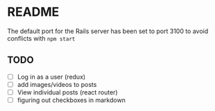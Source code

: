 # README

The default port for the Rails server has been set to port 3100 to avoid conflicts with `npm start`


## TODO
- [ ] Log in as a user (redux)
- [ ] add images/videos to posts
- [ ] View individual posts (react router)
- [ ] figuring out checkboxes in markdown